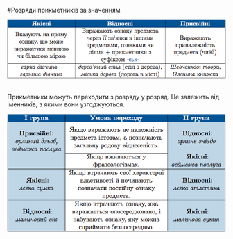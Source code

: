 #Розряди прикметникiв за значенням

<div class="center">
<img src="../pics/6/1.png" width="700px" class="center"/>
</div>
<br>


Прикметники можуть переходити з розряду у розряд. Це залежить вiд iменникiв, з якими вони узгоджуються.

<div class="center">
<img src="../pics/6/2.png" width="600px" class="center"/>
</div>
<br>
